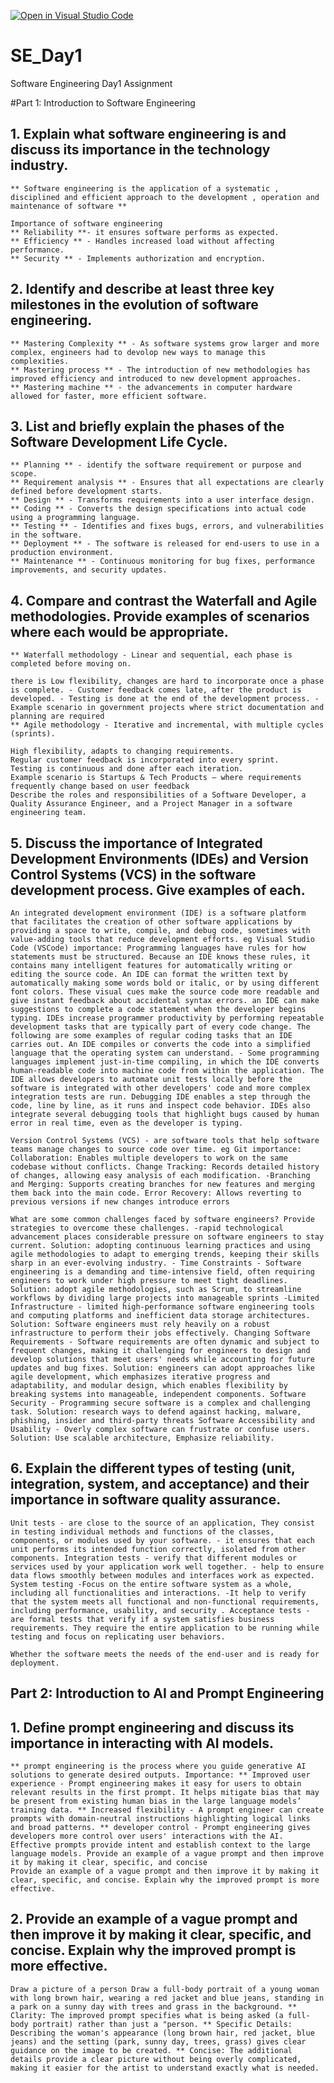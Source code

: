 [![Open in Visual Studio Code](https://classroom.github.com/assets/open-in-vscode-2e0aaae1b6195c2367325f4f02e2d04e9abb55f0b24a779b69b11b9e10269abc.svg)](https://classroom.github.com/online_ide?assignment_repo_id=18796744&assignment_repo_type=AssignmentRepo)
# SE_Day1
Software Engineering Day1 Assignment

#Part 1: Introduction to Software Engineering

## 1. Explain what software engineering is and discuss its importance in the technology industry.
    ** Software engineering is the application of a systematic , disciplined and efficient approach to the development , operation and maintenance of software **

    Importance of software engineering
    ** Reliability **- it ensures software performs as expected.
    ** Efficiency ** - Handles increased load without affecting performance.
    ** Security ** - Implements authorization and encryption.

## 2. Identify and describe at least three key milestones in the evolution of software engineering.
    ** Mastering Complexity ** - As software systems grow larger and more complex, engineers had to devolop new ways to manage this complexities.
    ** Mastering process ** - The introduction of new methodologies has improved efficiency and introduced to new development approaches.
    ** Mastering machine ** - the advancements in computer hardware allowed for faster, more efficient software.

## 3. List and briefly explain the phases of the Software Development Life Cycle.
    ** Planning ** - identify the software requirement or purpose and scope.
    ** Requirement analysis ** - Ensures that all expectations are clearly defined before development starts.
    ** Design ** - Transforms requirements into a user interface design.
    ** Coding ** - Converts the design specifications into actual code using a programming language.
    ** Testing ** - Identifies and fixes bugs, errors, and vulnerabilities in the software.
    ** Deployment ** - The software is released for end-users to use in a production environment.
    ** Maintenance ** - Continuous monitoring for bug fixes, performance improvements, and security updates.

## 4. Compare and contrast the Waterfall and Agile methodologies. Provide examples of scenarios where each would be appropriate.

    ** Waterfall methodology - Linear and sequential, each phase is completed before moving on.

    there is Low flexibility, changes are hard to incorporate once a phase is complete. - Customer feedback comes late, after the product is developed. - Testing is done at the end of the development process. - Example scenario in government projects where strict documentation and planning are required
    ** Agile methodology - Iterative and incremental, with multiple cycles (sprints).

    High flexibility, adapts to changing requirements.
    Regular customer feedback is incorporated into every sprint.
    Testing is continuous and done after each iteration.
    Example scenario is Startups & Tech Products – where requirements frequently change based on user feedback
    Describe the roles and responsibilities of a Software Developer, a Quality Assurance Engineer, and a Project Manager in a software engineering team.


## 5. Discuss the importance of Integrated Development Environments (IDEs) and Version Control Systems (VCS) in the software development process. Give examples of each.

    An integrated development environment (IDE) is a software platform that facilitates the creation of other software applications by providing a space to write, compile, and debug code, sometimes with value-adding tools that reduce development efforts. eg Visual Studio Code (VSCode) importance: Programming languages have rules for how statements must be structured. Because an IDE knows these rules, it contains many intelligent features for automatically writing or editing the source code. An IDE can format the written text by automatically making some words bold or italic, or by using different font colors. These visual cues make the source code more readable and give instant feedback about accidental syntax errors. an IDE can make suggestions to complete a code statement when the developer begins typing. IDEs increase programmer productivity by performing repeatable development tasks that are typically part of every code change. The following are some examples of regular coding tasks that an IDE carries out. An IDE compiles or converts the code into a simplified language that the operating system can understand. - Some programming languages implement just-in-time compiling, in which the IDE converts human-readable code into machine code from within the application. The IDE allows developers to automate unit tests locally before the software is integrated with other developers' code and more complex integration tests are run. Debugging IDE enables a step through the code, line by line, as it runs and inspect code behavior. IDEs also integrate several debugging tools that highlight bugs caused by human error in real time, even as the developer is typing.

    Version Control Systems (VCS) - are software tools that help software teams manage changes to source code over time. eg Git importance: Collaboration: Enables multiple developers to work on the same codebase without conflicts. Change Tracking: Records detailed history of changes, allowing easy analysis of each modification. -Branching and Merging: Supports creating branches for new features and merging them back into the main code. Error Recovery: Allows reverting to previous versions if new changes introduce errors

    What are some common challenges faced by software engineers? Provide strategies to overcome these challenges. -rapid technological advancement places considerable pressure on software engineers to stay current. Solution: adopting continuous learning practices and using agile methodologies to adapt to emerging trends, keeping their skills sharp in an ever-evolving industry. - Time Constraints - Software engineering is a demanding and time-intensive field, often requiring engineers to work under high pressure to meet tight deadlines. Solution: adopt agile methodologies, such as Scrum, to streamline workflows by dividing large projects into manageable sprints -Limited Infrastructure - limited high-performance software engineering tools and computing platforms and inefficient data storage architectures. Solution: Software engineers must rely heavily on a robust infrastructure to perform their jobs effectively. Changing Software Requirements - Software requirements are often dynamic and subject to frequent changes, making it challenging for engineers to design and develop solutions that meet users' needs while accounting for future updates and bug fixes. Solution: engineers can adopt approaches like agile development, which emphasizes iterative progress and adaptability, and modular design, which enables flexibility by breaking systems into manageable, independent components. Software Security - Programming secure software is a complex and challenging task. Solution: research ways to defend against hacking, malware, phishing, insider and third-party threats Software Accessibility and Usability - Overly complex software can frustrate or confuse users. Solution: Use scalable architecture, Emphasize reliability.

## 6. Explain the different types of testing (unit, integration, system, and acceptance) and their importance in software quality assurance.

    Unit tests - are close to the source of an application, They consist in testing individual methods and functions of the classes, components, or modules used by your software. - it ensures that each unit performs its intended function correctly, isolated from other components. Integration tests - verify that different modules or services used by your application work well together. - help to ensure data flows smoothly between modules and interfaces work as expected. System testing -Focus on the entire software system as a whole, including all functionalities and interactions. -It help to verify that the system meets all functional and non-functional requirements, including performance, usability, and security . Acceptance tests - are formal tests that verify if a system satisfies business requirements. They require the entire application to be running while testing and focus on replicating user behaviors.

    Whether the software meets the needs of the end-user and is ready for deployment.

## Part 2: Introduction to AI and Prompt Engineering


## 1. Define prompt engineering and discuss its importance in interacting with AI models.

    ** prompt engineering is the process where you guide generative AI solutions to generate desired outputs. Importance: ** Improved user experience - Prompt engineering makes it easy for users to obtain relevant results in the first prompt. It helps mitigate bias that may be present from existing human bias in the large language models’ training data. ** Increased flexibility - A prompt engineer can create prompts with domain-neutral instructions highlighting logical links and broad patterns. ** developer control - Prompt engineering gives developers more control over users' interactions with the AI. Effective prompts provide intent and establish context to the large language models. Provide an example of a vague prompt and then improve it by making it clear, specific, and concise
    Provide an example of a vague prompt and then improve it by making it clear, specific, and concise. Explain why the improved prompt is more effective.


## 2. Provide an example of a vague prompt and then improve it by making it clear, specific, and concise. Explain why the improved prompt is more effective.

    Draw a picture of a person Draw a full-body portrait of a young woman with long brown hair, wearing a red jacket and blue jeans, standing in a park on a sunny day with trees and grass in the background. ** Clarity: The improved prompt specifies what is being asked (a full-body portrait) rather than just a "person. ** Specific Details: Describing the woman's appearance (long brown hair, red jacket, blue jeans) and the setting (park, sunny day, trees, grass) gives clear guidance on the image to be created. ** Concise: The additional details provide a clear picture without being overly complicated, making it easier for the artist to understand exactly what is needed.